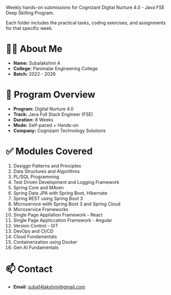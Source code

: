 Weekly hands-on submissions for Cognizant Digital Nurture 4.0 - Java FSE Deep Skilling Program.

Each folder includes the practical tasks, coding exercises, and assignments for that specific week.

# 👩‍💻 About Me #
* __Name:__ Subalakshmi A
* __College:__ Panimalar Engineering College
* __Batch:__ 2022 - 2026

# 📌 Program Overview #
* __Program:__ Digital Nurture 4.0
* __Track:__ Java Full Stack Engineer (FSE)
* __Duration:__ 8 Weeks
* __Mode:__ Self-paced + Hands-on
* __Company:__ Cognizant Technology Solutions

# ✅ Modules Covered #
1. Desiggn Patterns and Principles
2. Data Structures and Algorithms
3. PL/SQL Programming
4. Test Driven Development and Logging Framework
5. Spring Core and MAven
6. Spring Data JPA with Spring Boot, Hibernate
7. Spring REST using Spring Boot 3
8. Microservice wiith Spring Boot 3 and Spring Cloud
9. Microservice Frameworks
10. Single Page Appliation Framework - React
11. Single Page Appliccation Framework - Angular
12. Version Control - GIT
13. DevOps and CI/CD
14. Cloud Fundamentals
15. Containerization using Docker
16. Gen AI Fundamentals

# 📫 Contact #
* __Email:__ suba14lakshmi@gmail.com
